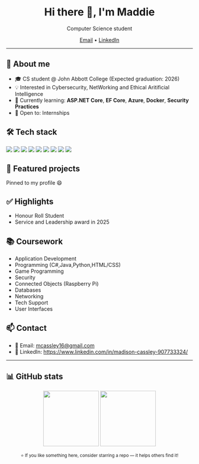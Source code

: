 <h1 align="center">Hi there 👋, I'm Maddie</h1>
<p align="center">
  Computer Science student
</p>

<p align="center">
  <a href="mailto:mcassley16@gmail.com">Email</a> •
  <a href="https://www.linkedin.com/in/madison-cassley-907733324/">LinkedIn</a>
</p>

---

## 🔎 About me
- 🎓 CS student @ John Abbott College (Expected graduation: 2026)
- 💡 Interested in Cybersecurity, NetWorking and Ethical Aritificial Intelligence
- 🌱 Currently learning: **ASP.NET Core**, **EF Core**, **Azure**, **Docker**, **Security Practices**
- 🤝 Open to: Internships

## 🛠️ Tech stack
<p>
  <img src="https://img.shields.io/badge/C%23-239120?style=for-the-badge&logo=c-sharp&logoColor=white" />
  <img src="https://img.shields.io/badge/.NET-512BD4?style=for-the-badge&logo=dotnet&logoColor=white" />
  <img src="https://img.shields.io/badge/ASP.NET%20Core-512BD4?style=for-the-badge&logo=dotnet&logoColor=white" />
  <img src="https://img.shields.io/badge/Entity%20Framework-6DB33F?style=for-the-badge&logo=efcore&logoColor=white" />
  <img src="https://img.shields.io/badge/SQL%20Server-CC2927?style=for-the-badge&logo=microsoftsqlserver&logoColor=white" />
  <img src="https://img.shields.io/badge/Azure-0078D4?style=for-the-badge&logo=microsoftazure&logoColor=white" />
  <img src="https://img.shields.io/badge/Docker-2496ED?style=for-the-badge&logo=docker&logoColor=white" />
  <img src="https://img.shields.io/badge/Git-F05032?style=for-the-badge&logo=git&logoColor=white" />
  <img src="https://img.shields.io/badge/GitHub%20Actions-2088FF?style=for-the-badge&logo=githubactions&logoColor=white" />
</p>

## 📌 Featured projects
Pinned to my profile 😄

## ✅ Highlights
- Honour Roll Student
- Service and Leadership award in 2025

## 📚 Coursework
- Application Development
- Programming (C#,Java,Python,HTML/CSS)
- Game Programming
- Security
- Connected Objects (Raspberry Pi)
- Databases
- Networking
- Tech Support
- User Interfaces

## 📫 Contact
- 📮 Email: mcassley16@gmail.com
- 🔗 LinkedIn: https://www.linkedin.com/in/madison-cassley-907733324/
---

## 📊 GitHub stats
<p align="center">
  <img src="https://github-readme-stats.vercel.app/api?username=Madison-Cassley&show_icons=true&hide_rank=false" height="150" />
  <img src="https://github-readme-stats.vercel.app/api/top-langs/?username=Madison-Cassley&layout=compact&langs_count=8" height="150" />
</p>

<p align="center">
  <sub>⭐️ If you like something here, consider starring a repo — it helps others find it!</sub>
</p>

